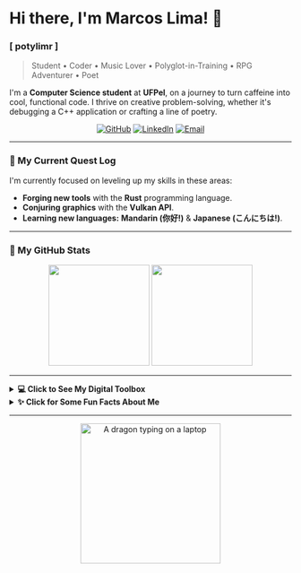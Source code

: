 # Hi there, I'm Marcos Lima! 👋

### [ potylimr ]

> Student • Coder • Music Lover • Polyglot-in-Training • RPG Adventurer • Poet

I'm a **Computer Science student** at **UFPel**, on a journey to turn caffeine into cool, functional code. I thrive on creative problem-solving, whether it's debugging a C++ application or crafting a line of poetry.

<p align="center">
  <a href="https://github.com/limrpoty" target="_blank"><img src="https://img.shields.io/badge/GitHub-100000?style=for-the-badge&logo=github&logoColor=white" alt="GitHub"></a>
  <a href="https://www.linkedin.com/in/marcos-lima-alves" target="_blank"><img src="https://img.shields.io/badge/LinkedIn-0077B5?style=for-the-badge&logo=linkedin&logoColor=white" alt="LinkedIn"></a>
  <a href="mailto:limr.marcos@gmail.com"><img src="https://img.shields.io/badge/Email-D14836?style=for-the-badge&logo=gmail&logoColor=white" alt="Email"></a>
</p>

---

### 🌱 My Current Quest Log

I'm currently focused on leveling up my skills in these areas:

-   **Forging new tools** with the **Rust** programming language.
-   **Conjuring graphics** with the **Vulkan API**.
-   **Learning new languages:** **Mandarin (你好!)** & **Japanese (こんにちは!)**.

---

### 🚀 My GitHub Stats

<p align="center">
  <img height="180em" src="https://github-readme-stats.vercel.app/api?username=limrpoty&show_icons=true&theme=dracula&include_all_commits=true&count_private=true"/>
  <img height="180em" src="https://github-readme-stats.vercel.app/api/top-langs/?username=limrpoty&layout=compact&langs_count=8&theme=dracula"/>
</p>

---

<details>
<summary><b>💻 Click to See My Digital Toolbox</b></summary>
<br>
<p align="center">
  <a href="https://skillicons.dev">
    <img src="https://skillicons.dev/icons?i=c,cpp,java,lua,rust,vulkan" />
  </a>
</p>
</details>

<details>
<summary><b>✨ Click for Some Fun Facts About Me</b></summary>
<br>
<table>
  <tr>
    <td align="center" width="80">⚔️</td>
    <td><b>RPG Enthusiast:</b> My dice are my spirit animal, and I'm always ready to roll for initiative.</td>
  </tr>
  <tr>
    <td align="center" width="80">🎵</td>
    <td><b>Music-Powered:</b> I have a carefully curated playlist for every mood, moment, and coding session.</td>
  </tr>
  <tr>
    <td align="center" width="80">✍️</td>
    <td><b>Code & Poetry:</b> Sometimes my code becomes poetry, and sometimes my poetry becomes code.</td>
  </tr>
  <tr>
    <td align="center" width="80">🐞</td>
    <td><b>Bug Whisperer:</b> I believe every bug has a unique story to tell, and I'm here to listen.</td>
  </tr>
</table>
</details>

---

<p align="center">
  <img src="https://media.giphy.com/media/v1.Y2lkPTc5MGI3NjExbDdxa3B2YmE3NXRvcWZwbWhwM2RrN2Q5dW5kYnJkY2h1eWdmZWJ1byZlcD12MV9naWZzX3NlYXJjaCZjdD1n/3oEjI6SIIHBdRxXI40/giphy.gif" width="250" alt="A dragon typing on a laptop"/>
</p>
